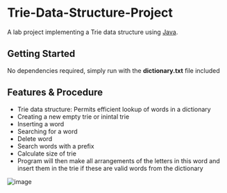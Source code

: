 # Trie-Data-Structure-Project
A lab project implementing a Trie data structure using [Java](https://www.oracle.com/java/technologies/downloads/?er=221886).


## Getting Started
No dependencies required, simply run with the **dictionary.txt** file included


## Features & Procedure
- Trie data structure: Permits efficient lookup of words in a dictionary
- Creating a new empty trie or inintal trie
- Inserting a word
- Searching for a word
- Delete word
- Search words with a prefix
- Calculate size of trie
- Program will then make all arrangements of the letters in this word and insert them in the trie if these are valid words from the dictionary

![image](https://github.com/user-attachments/assets/35d7b692-a156-43fc-bf96-2c21a791f05f)

